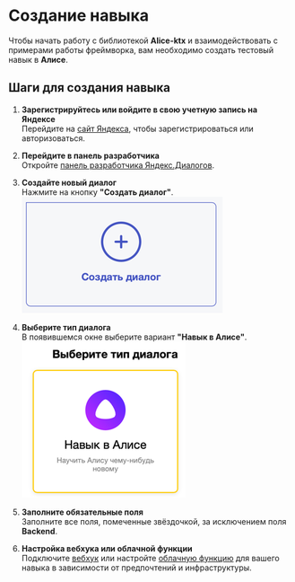 # Создание навыка

Чтобы начать работу с библиотекой **Alice-ktx** и взаимодействовать с примерами работы фреймворка, вам необходимо создать тестовый навык в **Алисе**.

## Шаги для создания навыка

1. **Зарегистрируйтесь или войдите в свою учетную запись на Яндексе**  
   Перейдите на [сайт Яндекса](https://passport.yandex.ru/), чтобы зарегистрироваться или авторизоваться.

2. **Перейдите в панель разработчика**  
   Откройте [панель разработчика Яндекс.Диалогов](https://dialogs.yandex.ru/developer/).

3. **Создайте новый диалог**  
   Нажмите на кнопку **"Создать диалог"**.  
   ![create_dialogue](assets/create_dialogue.png)  

4. **Выберите тип диалога**  
   В появившемся окне выберите вариант **"Навык в Алисе"**.  
   ![type_dialogue](assets/type_dialogue.png)  

5. **Заполните обязательные поля**  
   Заполните все поля, помеченные звёздочкой, за исключением поля **Backend**.  

6. **Настройка вебхука или облачной функции**  
   Подключите [вебхук](webhook.md) или настройте [облачную функцию](connect-yandex-functions.md) для вашего навыка в зависимости от предпочтений и инфраструктуры.
